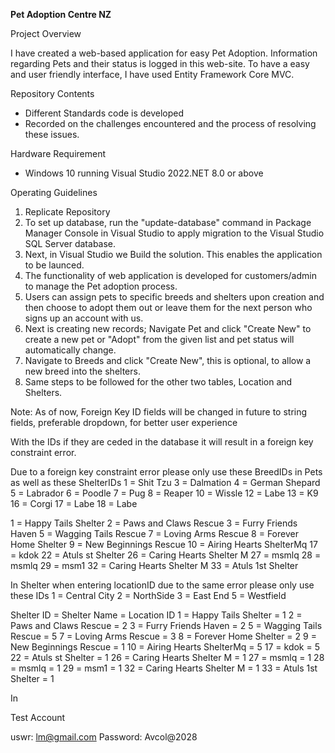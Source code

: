 **Pet Adoption Centre NZ**

Project Overview 

I have created a web-based application for easy Pet Adoption. Information regarding Pets and their status is logged in this web-site. To have a easy and user friendly interface, I have used Entity Framework Core MVC.

Repository Contents

 - Different Standards code is developed
 - Recorded on the challenges encountered and the process of resolving these issues.

Hardware Requirement

 - Windows 10 running Visual Studio 2022.NET 8.0 or above

Operating Guidelines

1. Replicate Repository
2. To set up database, run the "update-database" command in Package Manager Console in Visual Studio to apply migration to the Visual Studio SQL Server database.
3. Next, in Visual Studio we Build the solution. This enables the application to be launced.
4. The functionality of web application is developed for customers/admin to manage the Pet adoption process.
5. Users can assign pets to specific breeds and shelters upon creation and then choose to adopt them out or leave them for the next person who signs up an account with us.
6. Next is creating new records; Navigate Pet and click "Create New" to create a new pet or "Adopt" from the given list and pet status will automatically change.
7. Navigate to Breeds and click "Create New", this is optional, to allow a new breed into the shelters.
8. Same steps to be followed for the other two tables, Location and Shelters.


Note: As of now, Foreign Key ID fields will be changed in future to string fields, preferable dropdown, for better user experience

With the IDs if they are ceded in the database it will result in a foreign key constraint error. 

Due to a foreign key constraint error please only use these BreedIDs in Pets as well as these ShelterIDs
1 = Shit Tzu
3 = Dalmation
4 = German Shepard
5 = Labrador
6 = Poodle
7 = Pug
8 = Reaper
10 = Wissle
12 = Labe
13 = K9
16 = Corgi
17 = Labe
18 = Labe

1	= Happy Tails Shelter
2	= Paws and Claws Rescue
3	= Furry Friends Haven
5	= Wagging Tails Rescue
7	= Loving Arms Rescue
8	= Forever Home Shelter
9	= New Beginnings Rescue
10	= Airing Hearts ShelterMq
17	= kdok
22	= Atuls st Shelter
26	= Caring Hearts Shelter M
27	= msmlq
28	= msmlq
29	= msm1
32	= Caring Hearts Shelter M
33	= Atuls 1st Shelter


In Shelter when entering locationID due to the same error please only use these IDs
1 = Central City
2 = NorthSide
3 = East End
5 = Westfield


Shelter ID = Shelter Name = Location ID
1	= Happy Tails Shelter	= 1
2	= Paws and Claws Rescue	= 2
3	= Furry Friends Haven	= 2
5	= Wagging Tails Rescue	= 5
7	= Loving Arms Rescue	= 3
8	= Forever Home Shelter	= 2
9	= New Beginnings Rescue	= 1
10	= Airing Hearts ShelterMq	= 5
17	= kdok	= 5
22	= Atuls st Shelter	= 1
26	= Caring Hearts Shelter M	= 1
27	= msmlq	= 1
28	= msmlq	= 1
29	= msm1	= 1
32	= Caring Hearts Shelter M	= 1
33	= Atuls 1st Shelter	= 1

In 


Test Account 

uswr: lm@gmail.com
Password: Avcol@2028
